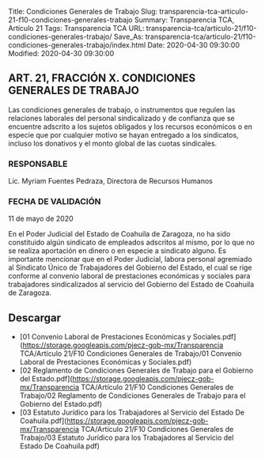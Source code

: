 Title: Condiciones Generales de Trabajo
Slug: transparencia-tca-articulo-21-f10-condiciones-generales-trabajo
Summary: Transparencia TCA, Artículo 21
Tags: Transparencia TCA
URL: transparencia-tca/articulo-21/f10-condiciones-generales-trabajo/
Save_As: transparencia-tca/articulo-21/f10-condiciones-generales-trabajo/index.html
Date: 2020-04-30 09:30:00
Modified: 2020-04-30 09:30:00


## ART. 21, FRACCIÓN X. CONDICIONES GENERALES DE TRABAJO

Las condiciones generales de trabajo, o instrumentos que regulen las relaciones laborales del personal sindicalizado y de confianza que se encuentre adscrito a los sujetos obligados y los recursos económicos o en especie que por cualquier motivo se hayan entregado a los sindicatos, incluso los donativos y el monto global de las cuotas sindicales.


### RESPONSABLE

Lic. Myriam Fuentes Pedraza, Directora de Recursos Humanos


### FECHA DE VALIDACIÓN

11 de mayo de 2020


En el Poder Judicial del Estado de Coahuila de Zaragoza, no ha sido constituido algún sindicato de empleados adscritos al mismo, por lo que no se realiza aportación en dinero o en especie a sindicato alguno. Es importante mencionar que en el Poder Judicial, labora personal agremiado al Sindicato Único de Trabajadores del Gobierno del Estado, el cual se rige conforme al convenio laboral de prestaciones económicas y sociales para trabajadores sindicalizados al servicio del Gobierno del Estado de Coahuila de Zaragoza.



## Descargar


* [01 Convenio Laboral de Prestaciones Económicas y Sociales.pdf](https://storage.googleapis.com/pjecz-gob-mx/Transparencia TCA/Artículo 21/F10 Condiciones Generales de Trabajo/01 Convenio Laboral de Prestaciones Económicas y Sociales.pdf)
* [02 Reglamento de Condiciones Generales de Trabajo para el Gobierno del Estado.pdf](https://storage.googleapis.com/pjecz-gob-mx/Transparencia TCA/Artículo 21/F10 Condiciones Generales de Trabajo/02 Reglamento de Condiciones Generales de Trabajo para el Gobierno del Estado.pdf)
* [03 Estatuto Jurídico para los Trabajadores al Servicio del Estado De Coahuila.pdf](https://storage.googleapis.com/pjecz-gob-mx/Transparencia TCA/Artículo 21/F10 Condiciones Generales de Trabajo/03 Estatuto Jurídico para los Trabajadores al Servicio del Estado De Coahuila.pdf)


